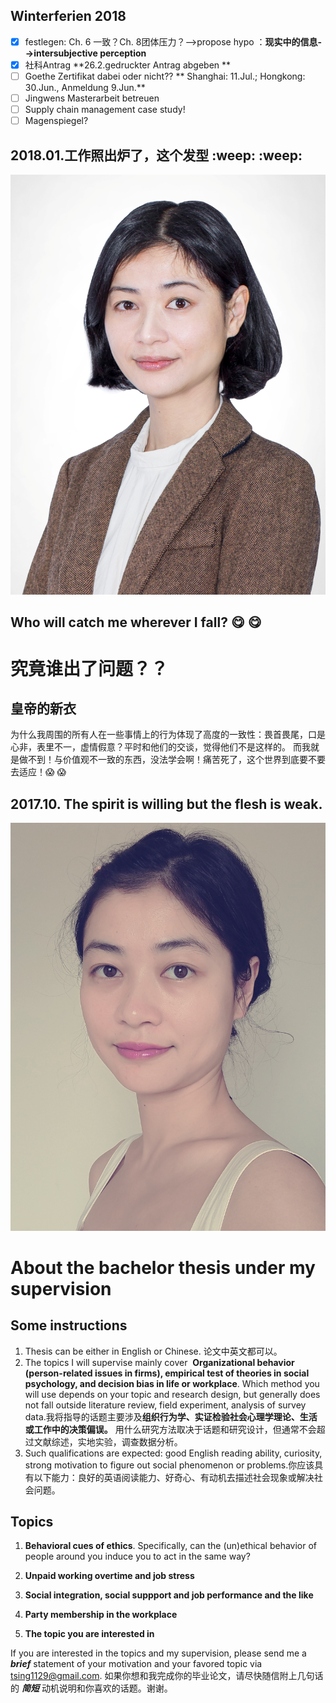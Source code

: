 ## Winterferien 2018
- [x] festlegen:  Ch. 6 一致？Ch. 8团体压力？-->propose hypo ：**现实中的信息-->intersubjective perception** 
- [x] 社科Antrag **26.2.gedruckter Antrag abgeben **
- [ ] Goethe Zertifikat dabei oder nicht?? ** Shanghai: 11.Jul.; Hongkong: 30.Jun., Anmeldung 9.Jun.**
- [ ] Jingwens Masterarbeit betreuen
- [ ] Supply chain management case study!
- [ ] Magenspiegel?

## 2018.01.工作照出炉了，这个发型 :weep: :weep:

![image](https://github.com/tsing1129/YY/blob/master/YUE_0661.jpg?raw=true)

## Who will catch me wherever I fall? :yum: :yum:

# 究竟谁出了问题？？

## 皇帝的新衣
为什么我周围的所有人在一些事情上的行为体现了高度的一致性：畏首畏尾，口是心非，表里不一，虚情假意？平时和他们的交谈，觉得他们不是这样的。
而我就是做不到！与价值观不一致的东西，没法学会啊！痛苦死了，这个世界到底要不要去适应！:scream: :scream:

## 2017.10. The spirit is willing but the flesh is weak.
![Image](https://github.com/tsing1129/YY/blob/master/20171005_131045.jpg?raw=true)


# About the bachelor thesis under my supervision 

## Some instructions 

1. Thesis can be either in English or Chinese. 论文中英文都可以。
2. The topics I will supervise mainly cover  **Organizational behavior (person-related issues in firms), empirical test of theories in social psychology, and decision bias in life or workplace**. Which method you will use depends on your topic and research design, but generally does not fall outside literature review, field experiment, analysis of survey data.我将指导的话题主要涉及**组织行为学、实证检验社会心理学理论、生活或工作中的决策偏误。** 用什么研究方法取决于话题和研究设计，但通常不会超过文献综述，实地实验，调查数据分析。
3. Such qualifications are expected: good English reading ability, curiosity, strong motivation to figure out social phenomenon or problems.你应该具有以下能力：良好的英语阅读能力、好奇心、有动机去描述社会现象或解决社会问题。

## Topics

1. **Behavioral cues of ethics**.
   Specifically, can the (un)ethical behavior of people around you induce you to act in the same way?

2. **Unpaid working overtime and job stress**
   
3. **Social integration, social suppport and job performance and the like** 

4. **Party membership in the workplace**

5. **The topic you are interested in**

If you are interested in the topics and my supervision, please send me a _**brief**_ statement of your motivation and your favored topic via tsing1129@gmail.com.
如果你想和我完成你的毕业论文，请尽快随信附上几句话的 _**简短**_ 动机说明和你喜欢的话题。谢谢。
